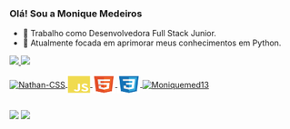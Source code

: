 ### Olá! Sou a Monique Medeiros 

- 🔭 Trabalho como Desenvolvedora Full Stack Junior.
- 🌱 Atualmente focada em aprimorar meus conhecimentos em Python.
  
<div>
  <a href="https://github.com/Moniquemed13">
  <img height="180em" src="https://github-readme-stats.vercel.app/api?username=moniquemed13&show_icons=true&theme=tokyonight&include_all_commits=true&count_private=true"/>
  <img height="180em" src="https://github-readme-stats.vercel.app/api/top-langs/?username=moniquemed13&layout=compact&langs_count=7&theme=tokyonight"/>
</div>


<div style="display: inline_block"><br>
  <img align="center" alt="Nathan-CSS" height="30" width="40" src="https://cdn.jsdelivr.net/gh/devicons/devicon/icons/mysql/mysql-original-wordmark.svg">
  <img align="center" alt="Moniquemed13" height="30" width="40" src="https://raw.githubusercontent.com/devicons/devicon/master/icons/javascript/javascript-plain.svg">
  <img align="center" alt="Moniquemed13" height="30" width="40" src="https://raw.githubusercontent.com/devicons/devicon/master/icons/html5/html5-original.svg">
  <img align="center" alt="Moniquemed13" height="30" width="40" src="https://raw.githubusercontent.com/devicons/devicon/master/icons/css3/css3-original.svg">
  <img align="center" alt="Moniquemed13" heigth="30" width="40" src="https://cdn.jsdelivr.net/gh/devicons/devicon/icons/vuejs/vuejs-original.svg">
</div>
  
##
 
<div> 
  <a href = "mailto:monique.med17@gmail.com"><img src="https://img.shields.io/badge/-Gmail-%23333?style=for-the-badge&logo=gmail&logoColor=white" target="_blank"></a>
  <a href="https://www.linkedin.com/in/monique-medeiros-9b319715b/" target="_blank"><img src="https://img.shields.io/badge/-LinkedIn-%230077B5?style=for-the-badge&logo=linkedin&logoColor=white" target="_blank"></a>
</div>

 ##
